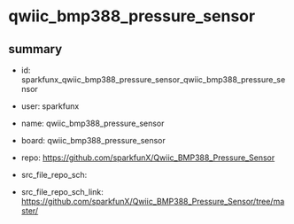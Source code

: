 # qwiic_bmp388_pressure_sensor
 
## summary 
* id: sparkfunx_qwiic_bmp388_pressure_sensor_qwiic_bmp388_pressure_sensor
* user: sparkfunx
* name: qwiic_bmp388_pressure_sensor
* board: qwiic_bmp388_pressure_sensor
* repo: https://github.com/sparkfunX/Qwiic_BMP388_Pressure_Sensor



* src_file_repo_sch: 
* src_file_repo_sch_link: https://github.com/sparkfunX/Qwiic_BMP388_Pressure_Sensor/tree/master/






